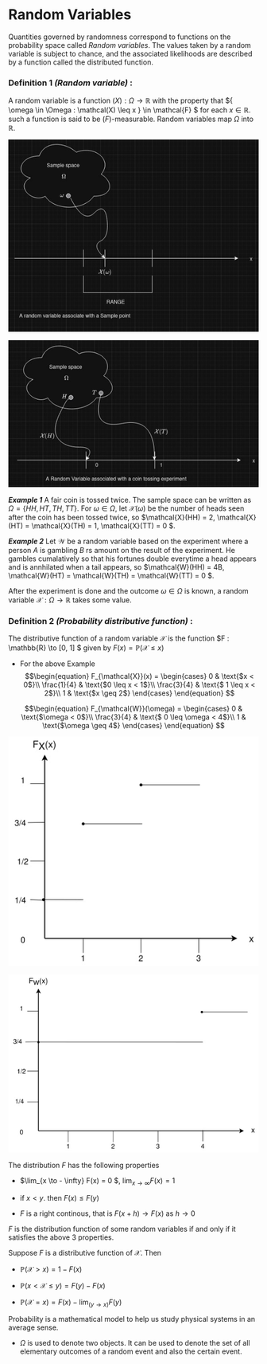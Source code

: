 # Random Variables
Quantities governed by randomness correspond to functions on the probability space called *Random variables*. The values taken by a random variable is subject to chance, and the associated likelihoods are described by a function called the distributed function.

### Definition 1 _(Random variable)_ :
A random variable is a function $\mathcal(X) : \Omega \to \mathbb{R}$ with the property that $\{ \omega \in \Omega : \mathcal(X) \leq x \} \in \mathcal{F} $ for each $x \in \mathbb{R}$. such a function is said to be   $\mathcal(F)$-measurable. Random variables map $\Omega$ into $\mathbb{R}$.


![alt text](./images/RV1.jpg)


![alt text](./images/RV2.jpg)

**_Example 1_**
A fair coin is tossed twice. The sample space can be written as $\Omega = \{HH, HT, TH, TT\}$. For $\omega \in \Omega$, let $\mathcal{X}(\omega)$ be the number of heads seen after the coin has been tossed twice, so $\mathcal{X}(HH) = 2, \mathcal{X}(HT) = \mathcal{X}(TH) = 1, \mathcal{X}(TT) = 0 $.

**_Example 2_**
Let $\mathcal{W}$ be a random variable based on the experiment where a person $A$ is gambling $B$ rs amount on the result of the experiment. He gambles cumalatively so that his fortunes double everytime a head appears and is annhilated when a tail appears, so $\mathcal{W}(HH) = 4B, \mathcal{W}(HT) = \mathcal{W}(TH) = \mathcal{W}(TT) = 0 $.

After the experiment is done and the outcome $\omega \in \Omega$ is known, a random variable $\mathcal{X} : \Omega \to \mathbb{R}$ takes some value.


### Definition 2 _(Probability distributive function)_ :
The distributive function of a random variable $\mathcal{X}$ is the function $F : \mathbb{R} \to [0, 1] $ given by $F(x) = \mathbb{P}(\mathcal{X} \leq x)$

- For the above Example
$$\begin{equation}
  F_{\mathcal{X}}(x) =
    \begin{cases}
      0 & \text{$x < 0$}\\
      \frac{1}{4} & \text{$0 \leq x < 1$}\\
      \frac{3}{4} & \text{$ 1 \leq x < 2$}\\
      1 & \text{$x \geq 2$} 
    \end{cases}       
\end{equation} $$

$$\begin{equation}
  F_{\mathcal{W}}(\omega) =
    \begin{cases}
      0 & \text{$\omega < 0$}\\
      \frac{3}{4} & \text{$ 0 \leq \omega < 4$}\\
      1 & \text{$\omega \geq 4$} 
    \end{cases}       
\end{equation} $$

![alt text](./images/PMF1.jpg)

![alt text](./images/PMF2.jpg)

The distribution $F$ has the following properties
- $\lim_{x \to - \infty} F(x) = 0 $, $\lim_{x \to \infty} F(x) = 1$

- if $x < y$. then $F(x) \leq F(y)$

- $F$ is a right continous, that is $F(x + h) \to F(x)$ as $h \to 0$

$F$ is the distribution function of some random variables if and only if it satisfies the above 3 properties.

Suppose $F$ is a distributive function of $\mathcal{X}$. Then 
- $\mathbb{P}(\mathcal{X} > x) = 1 - F(x)$

- $\mathbb{P}(x < \mathcal{X} \leq y) = F(y) -F(x)$

- $\mathbb{P}(\mathcal{X} = x) = F(x) - \lim_(y \to x) F(y)$

Probability is a mathematical model to help us study physical systems in an average sense.

- $\Omega$ is used to denote two objects. It can be used to denote the set of all elementary outcomes of a random event and also the certain event.